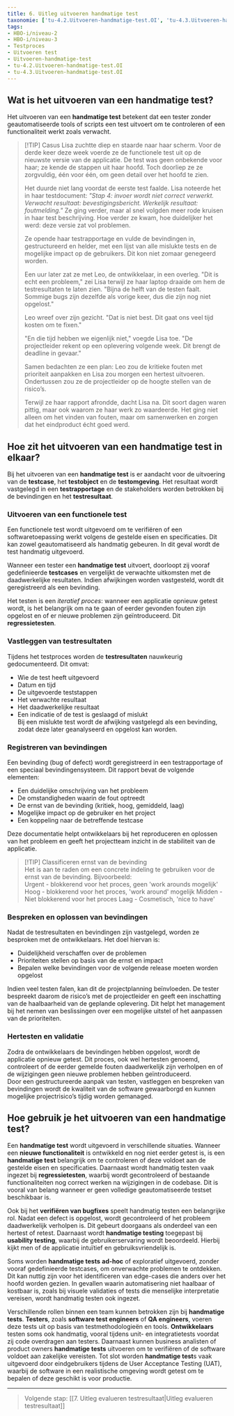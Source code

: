 ```yaml
---
title: 6. Uitleg uitvoeren handmatige test
taxonomie: ['tu-4.2.Uitvoeren-handmatige-test.OI', 'tu-4.3.Uitvoeren-handmatige-test.OI']
tags:
- HBO-i/niveau-2
- HBO-i/niveau-3
- Testproces
- Uitvoeren test
- Uitvoeren-handmatige-test
- tu-4.2.Uitvoeren-handmatige-test.OI
- tu-4.3.Uitvoeren-handmatige-test.OI
---
```


## Wat is het uitvoeren van een handmatige test?
Het uitvoeren van een **handmatige test** betekent dat een tester zonder geautomatiseerde tools of scripts een test uitvoert om te controleren of een functionaliteit werkt zoals verwacht.

> [!TIP] Casus
> Lisa zuchtte diep en staarde naar haar scherm. Voor de derde keer deze week voerde ze de functionele test uit op de nieuwste versie van de applicatie. De test was geen onbekende voor haar; ze kende de stappen uit haar hoofd. Toch doorliep ze ze zorgvuldig, één voor één, om geen detail over het hoofd te zien.  
> 
> Het duurde niet lang voordat de eerste test faalde. Lisa noteerde het in haar testdocument: *"Stap 4: invoer wordt niet correct verwerkt. Verwacht resultaat: bevestigingsbericht. Werkelijk resultaat: foutmelding."* Ze ging verder, maar al snel volgden meer rode kruisen in haar test beschrijving. Hoe verder ze kwam, hoe duidelijker het werd: deze versie zat vol problemen.  
> 
> Ze opende haar testrapportage en vulde de bevindingen in, gestructureerd en helder, met een lijst van alle mislukte tests en de mogelijke impact op de gebruikers. Dit kon niet zomaar genegeerd worden.  
> 
> Een uur later zat ze met Leo, de ontwikkelaar, in een overleg. "Dit is echt een probleem," zei Lisa terwijl ze haar laptop draaide om hem de testresultaten te laten zien. "Bijna de helft van de testen faalt. Sommige bugs zijn dezelfde als vorige keer, dus die zijn nog niet opgelost."  
> 
> Leo wreef over zijn gezicht. "Dat is niet best. Dit gaat ons veel tijd kosten om te fixen."  
> 
> "En die tijd hebben we eigenlijk niet," voegde Lisa toe. "De projectleider rekent op een oplevering volgende week. Dit brengt de deadline in gevaar."  
> 
> Samen bedachten ze een plan: Leo zou de kritieke fouten met prioriteit aanpakken en Lisa zou morgen een hertest uitvoeren. Ondertussen zou ze de projectleider op de hoogte stellen van de risico’s.  
> 
> Terwijl ze haar rapport afrondde, dacht Lisa na. Dit soort dagen waren pittig, maar ook waarom ze haar werk zo waardeerde. Het ging niet alleen om het vinden van fouten, maar om samenwerken en zorgen dat het eindproduct écht goed werd.

## Hoe zit het uitvoeren van een handmatige test in elkaar?
Bij het uitvoeren van een **handmatige test** is er aandacht voor de uitvoering van de **testcase**, het **testobject** en de **testomgeving**. Het resultaat wordt vastgelegd in een **testrapportage** en de stakeholders worden betrokken bij de bevindingen en het **testresultaat**.

### Uitvoeren van een functionele test 
Een functionele test wordt uitgevoerd om te verifiëren of een softwaretoepassing werkt volgens de gestelde eisen en specificaties. Dit kan zowel geautomatiseerd als handmatig gebeuren. In dit geval wordt de test handmatig uitgevoerd.  

Wanneer een tester een **handmatige test** uitvoert, doorloopt zij vooraf gedefinieerde **testcases** en vergelijkt de verwachte uitkomsten met de daadwerkelijke resultaten. Indien afwijkingen worden vastgesteld, wordt dit geregistreerd als een bevinding.  

Het testen is een *iteratief proces*: wanneer een applicatie opnieuw getest wordt, is het belangrijk om na te gaan of eerder gevonden fouten zijn opgelost en of er nieuwe problemen zijn geïntroduceerd. Dit **regressietesten**.  

### Vastleggen van testresultaten 
Tijdens het testproces worden de **testresultaten** nauwkeurig gedocumenteerd. Dit omvat:  

- Wie de test heeft uitgevoerd
- Datum en tijd 
- De uitgevoerde teststappen  
- Het verwachte resultaat  
- Het daadwerkelijke resultaat  
- Een indicatie of de test is geslaagd of mislukt  
Bij een mislukte test wordt de afwijking vastgelegd als een bevinding, zodat deze later geanalyseerd en opgelost kan worden.  

### Registreren van bevindingen 
Een bevinding (bug of defect) wordt geregistreerd in een testrapportage of een speciaal bevindingensysteem. Dit rapport bevat de volgende elementen:  
- Een duidelijke omschrijving van het probleem  
- De omstandigheden waarin de fout optreedt  
- De ernst van de bevinding (kritiek, hoog, gemiddeld, laag)  
- Mogelijke impact op de gebruiker en het project  
- Een koppeling naar de betreffende testcase  

Deze documentatie helpt ontwikkelaars bij het reproduceren en oplossen van het probleem en geeft het projectteam inzicht in de stabiliteit van de applicatie.  

> [!TIP] Classificeren ernst van de bevinding  
> Het is aan te raden om een concrete indeling te gebruiken voor de ernst van de bevinding. Bijvoorbeeld:  
> Urgent - blokkerend voor het proces, geen 'work arounds mogelijk'
> Hoog - blokkerend voor het proces, 'work around' mogelijk
> Midden - Niet blokkerend voor het proces 
> Laag - Cosmetisch, 'nice to have'

### Bespreken en oplossen van bevindingen  
Nadat de testresultaten en bevindingen zijn vastgelegd, worden ze besproken met de ontwikkelaars. Het doel hiervan is:  
- Duidelijkheid verschaffen over de problemen  
- Prioriteiten stellen op basis van de ernst en impact  
- Bepalen welke bevindingen voor de volgende release moeten worden opgelost  

Indien veel testen falen, kan dit de projectplanning beïnvloeden. De tester bespreekt daarom de risico’s met de projectleider en geeft een inschatting van de haalbaarheid van de geplande oplevering. Dit helpt het management bij het nemen van beslissingen over een mogelijke uitstel of het aanpassen van de prioriteiten.  

### Hertesten en validatie 
Zodra de ontwikkelaars de bevindingen hebben opgelost, wordt de applicatie opnieuw getest. Dit proces, ook wel hertesten genoemd, controleert of de eerder gemelde fouten daadwerkelijk zijn verholpen en of de wijzigingen geen nieuwe problemen hebben geïntroduceerd.  
Door een gestructureerde aanpak van testen, vastleggen en bespreken van bevindingen wordt de kwaliteit van de software gewaarborgd en kunnen mogelijke projectrisico’s tijdig worden gemanaged.

## Hoe gebruik je het uitvoeren van een handmatige test?
Een **handmatige test** wordt uitgevoerd in verschillende situaties. Wanneer een **nieuwe functionaliteit** is ontwikkeld en nog niet eerder getest is, is een **handmatige test** belangrijk om te controleren of deze voldoet aan de gestelde eisen en specificaties. Daarnaast wordt handmatig testen vaak ingezet bij **regressietesten**, waarbij wordt gecontroleerd of bestaande functionaliteiten nog correct werken na wijzigingen in de codebase. Dit is vooral van belang wanneer er geen volledige geautomatiseerde testset beschikbaar is.  

Ook bij het **verifiëren van bugfixes** speelt handmatig testen een belangrijke rol. Nadat een defect is opgelost, wordt gecontroleerd of het probleem daadwerkelijk verholpen is. Dit gebeurt doorgaans als onderdeel van een hertest of retest. Daarnaast wordt **handmatige testing** toegepast bij **usability testing**, waarbij de gebruikerservaring wordt beoordeeld. Hierbij kijkt men of de applicatie intuïtief en gebruiksvriendelijk is.  

Soms worden **handmatige tests** **ad-hoc** of exploratief uitgevoerd, zonder vooraf gedefinieerde testcases, om onverwachte problemen te ontdekken. Dit kan nuttig zijn voor het identificeren van edge-cases die anders over het hoofd worden gezien. In gevallen waarin automatisering niet haalbaar of kostbaar is, zoals bij visuele validaties of tests die menselijke interpretatie vereisen, wordt handmatig testen ook ingezet.   

Verschillende rollen binnen een team kunnen betrokken zijn bij **handmatige tests**. **Testers**, zoals **software test engineers** of **QA engineers**, voeren deze tests uit op basis van testmethodologieën en tools. **Ontwikkelaars** testen soms ook handmatig, vooral tijdens unit- en integratietests voordat zij code overdragen aan testers. Daarnaast kunnen business analisten of product owners **handmatige tests** uitvoeren om te verifiëren of de software voldoet aan zakelijke vereisten. Tot slot worden **handmatige test**s vaak uitgevoerd door eindgebruikers tijdens de User Acceptance Testing (UAT), waarbij de software in een realistische omgeving wordt getest om te bepalen of deze geschikt is voor productie. 

---

> Volgende stap: [[7. Uitleg evalueren testresultaat|Uitleg evalueren testresultaat]]